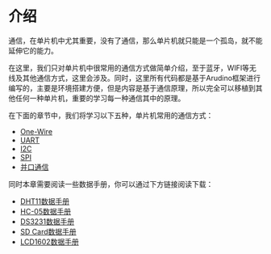 # 介绍

通信，在单片机中尤其重要，没有了通信，那么单片机就只能是一个孤岛，就不能延伸它的能力。

在这里，我们只对单片机中很常用的通信方式做简单介绍，至于蓝牙，WIFI等无线及其他通信方式，这里会涉及。同时，这里所有代码都是基于Arudino框架进行编写的，主要是环境搭建方便，但是内容是基于通信原理，所以完全可以移植到其他任何一种单片机，重要的学习每一种通信其中的原理。

在下面的章节中，我们将学习以下五种，单片机常用的通信方式：

- [One-Wire](串口通信/One-Wire/介绍.md)
- [UART](串口通信/UART/介绍.md)
- [I2C](串口通信/I2C/介绍.md)
- [SPI](串口通信/SPI/介绍.md)
- [并口通信](并口通信/介绍.md)

同时本章需要阅读一些数据手册，你可以通过下方链接阅读下载：

<ul>
  <li><a href="../../datasheet/DHT11.pdf" target="_blank">DHT11数据手册</a></li>
  <li><a href="../../datasheet/HC-05.pdf" target="_blank">HC-05数据手册</a></li>
  <li><a href="../../datasheet/DS3231.pdf" target="_blank">DS3231数据手册</a></li>
  <li><a href="../../datasheet/SD%20Card.pdf" target="_blank">SD Card数据手册</a></li>
  <li><a href="../../datasheet/LCD1602.pdf" target="_blank">LCD1602数据手册</a></li>
</ul>